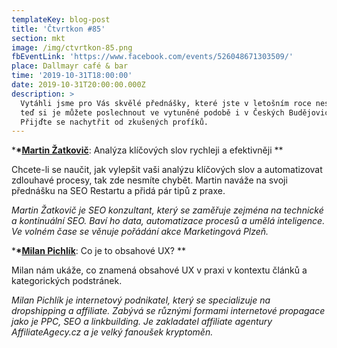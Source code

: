 ```yaml
---
templateKey: blog-post
title: 'Čtvrtkon #85'
section: mkt
image: /img/ctvrtkon-85.png
fbEventLink: 'https://www.facebook.com/events/526048671303509/'
place: Dallmayr café & bar
time: '2019-10-31T18:00:00'
date: 2019-10-31T20:00:00.000Z
description: >
  Vytáhli jsme pro Vás skvělé přednášky, které jste v letošním roce nestihli a
  teď si je můžete poslechnout ve vytuněné podobě i v Českých Budějovicích.
  Přijďte se nachytřit od zkušených profíků.
---
```

\***\*[**Martin Žatkovič**](https://www.zatkovic.cz/)**: Analýza klíčových slov rychleji a efektivněji
\*\*

Chcete-li se naučit, jak vylepšit vaši analýzu klíčových slov a automatizovat zdlouhavé procesy, tak zde nesmíte chybět. Martin naváže na svoji přednášku na SEO Restartu a přidá pár tipů z praxe.

_Martin Žatkovič je SEO konzultant, který se zaměřuje zejména na technické a kontinuální SEO. Baví ho data, automatizace procesů a umělá inteligence. Ve volném čase se věnuje pořádání akce Marketingová Plzeň._

\***\*[**Milan Pichlík**](https://milanpichlik.cz/)**: Co je to obsahové UX?
\*\*

Milan nám ukáže, co znamená obsahové UX v praxi v kontextu článků a kategorických podstránek.

_Milan Pichlík je internetový podnikatel, který se specializuje na dropshipping a affiliate. Zabývá se různými formami internetové propagace jako je PPC, SEO a linkbuilding. Je zakladatel affiliate agentury AffiliateAgecy.cz a je velký fanoušek kryptoměn._
